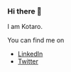 ### Hi there 👋

I am Kotaro.

You can find me on
- [LinkedIn](https://www.linkedin.com/in/kotarosuto/)
- [Twitter](https://twitter.com/Kotarong1)

<!--
Here are some ideas to get you started:

- 🔭 I’m currently working on ...
- 🌱 I’m currently learning ...
- 👯 I’m looking to collaborate on ...
- 🤔 I’m looking for help with ...
- 💬 Ask me about ...
- 📫 How to reach me: ...
- 😄 Pronouns: ...
- ⚡ Fun fact: ...
-->
